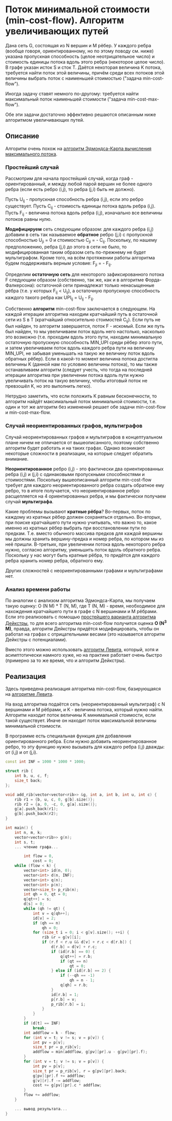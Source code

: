 # Поток минимальной стоимости (min-cost-flow). Алгоритм увеличивающих путей

Дана сеть G, состоящая из N вершин и M рёбер. У каждого ребра (вообще говоря, ориентированному, но по этому поводу см. ниже) указана пропускная способность (целое неотрицательное число) и стоимость единицы потока вдоль этого ребра (некоторое целое число). В графе указан исток S и сток T. Даётся некоторая величина K потока, требуется найти поток этой величины, причём среди всех потоков этой величины выбрать поток с наименьшей стоимостью ("задача min-cost-flow").

Иногда задачу ставят немного по-другому: требуется найти максимальный поток наименьшей стоимости ("задача min-cost-max-flow").

Обе эти задачи достаточно эффективно решаются описанным ниже алгоритмом увеличивающих путей.

## Описание

Алгоритм очень похож на [алгоритм Эдмондса-Карпа вычисления максимального потока](edmonds_karp).

### Простейший случай

Рассмотрим для начала простейший случай, когда граф - ориентированный, и между любой парой вершин не более одного ребра (если есть ребро (i,j), то ребра (j,i) быть не должно).

Пусть U<sub>ij</sub> - пропускная способность ребра (i,j), если это ребро существует. Пусть C<sub>ij</sub> - стоимость единицы потока вдоль ребра (i,j). Пусть F<sub>ij</sub> - величина потока вдоль ребра (i,j), изначально все величины потоков равны нулю.

**Модифицируем** сеть следующим образом: для каждого ребра (i,j) добавим в сеть так называемое **обратное** ребро (j,i) с пропускной способностью U<sub>ji</sub> = 0 и стоимостью C<sub>ji</sub> = - C<sub>ij</sub>. Поскольку, по нашему предположению, ребра (j,i) до этого в сети не было, то модифицированная таким образом сеть по-прежнему не будет мультиграфом. Кроме того, на всём протяжении работы алгоритма будем поддерживать верным условие: F<sub>ji</sub> = - F<sub>ij</sub>.

Определим **остаточную сеть** для некоторого зафиксированного потока F следующим образом (собственно, так же, как и в алгоритме Форда-Фалкерсона): остаточной сети принадлежат только ненасыщенные рёбра (т.е. у которых F<sub>ij</sub> < U<sub>ij</sub>), а остаточную пропускную способность каждого такого ребра как UPI<sub>ij</sub> = U<sub>ij</sub> - F<sub>ij</sub>.

Собственно **алгоритм** min-cost-flow заключается в следующем. На каждой итерации алгоритма находим кратчайший путь в остаточной сети из S в T (кратчайший относительно стоимостей C<sub>ij</sub>). Если путь не был найден, то алгоритм завершается, поток F - искомый. Если же путь был найден, то мы увеличиваем поток вдоль него настолько, насколько это возможно (т.е. проходим вдоль этого пути, находим минимальную остаточную пропускную способность MIN_UPI среди рёбер этого пути, и затем увеличиваем поток вдоль каждого ребра пути на величину MIN_UPI, не забывая уменьшать на такую же величину поток вдоль обратных рёбер). Если в какой-то момент величина потока достигла величины K (данной нам по условию величины потока), то мы также останавливаем алгоритм (следует учесть, что тогда на последней итерации алгоритма при увеличении потока вдоль пути нужно увеличивать поток на такую величину, чтобы итоговый поток не превзошёл K, но это выполнить легко).

Нетрудно заметить, что если положить K равным бесконечности, то алгоритм найдёт максимальный поток минимальной стоимости, т.е. один и тот же алгоритм без изменений решает обе задачи min-cost-flow и min-cost-max-flow.

### Случай неориентированных графов, мультиграфов

Случай неориентированных графов и мультиграфов в концептуальном плане ничем не отличается от вышеописанного, поэтому собственно алгоритм будет работать и на таких графах. Однако возникают некоторые сложности в реализации, на которые следует обратить внимание.

**Неориентированное** ребро (i,j) - это фактически два ориентированных ребра (i,j) и (j,i) с одинаковыми пропускными способностями и стоимостями. Поскольку вышеописанный алгоритм min-cost-flow требует для каждого неориентированного ребра создать обратное ему ребро, то в итоге получается, что неориентированное ребро расщепляется на 4 ориентированных ребра, и мы фактически получаем случай **мультиграфа**.

Какие проблемы вызывают **кратные рёбра**? Во-первых, поток по каждому из кратных рёбер должен сохраняться отдельно. Во-вторых, при поиске кратчайшего пути нужно учитывать, что важно то, какое именно из кратных рёбер выбрать при восстановлении пути по предкам. Т.е. вместо обычного массива предков для каждой вершины мы должны хранить вершину-предка и номер ребра, по котором мы из неё пришли. В-третьих, при увеличении потока вдоль некоторого ребра нужно, согласно алгоритму, уменьшить поток вдоль обратного ребра. Поскольку у нас могут быть кратные рёбра, то придётся для каждого ребра хранить номер ребра, обратного ему.

Других сложностей с неориентированными графами и мультиграфами нет.

### Анализ времени работы

По аналогии с анализом алгоритма Эдмондса-Карпа, мы получаем такую оценку: O (N M) * T (N, M), где T (N, M) - время, необходимое для нахождения кратчайшего пути в графе с N вершинами и M рёбрами. Если это реализовать с помощью [простейшего варианта алгоритма Дейкстры](dijkstra), то для всего алгоритма min-cost-flow получится оценка **O (N<sup>3</sup> M)**, правда, алгоритм Дейкстры придётся модифицировать, чтобы он работал на графах с отрицательными весами (это называется алгоритм Дейкстры с потенциалами).

Вместо этого можно использовать [алгоритм Левита](levit_algorithm), который, хотя и асимптотически намного хуже, но на практике работает очень быстро (примерно за то же время, что и алгоритм Дейкстры).

## Реализация

Здесь приведена реализация алгоритма min-cost-flow, базирующаяся на [алгоритме Левита](levit_algorithm).

На вход алгоритма подаётся сеть (неориентированный мультиграф) с N вершинами и M рёбрами, и K - величина потока, который нужно найти. Алгоритм находит поток величины K минимальной стоимости, если такой существует. Иначе он находит поток максимальной величины минимальной стоимости.

В программе есть специальная функция для добавления ориентированного ребра. Если нужно добавить неориентированное ребро, то эту функцию нужно вызывать для каждого ребра (i,j) дважды: от (i,j) и от (j,i).

<!--- TODO: specify code snippet id -->
``` cpp
const int INF = 1000 * 1000 * 1000;

struct rib {
    int b, u, c, f;
    size_t back;
};

void add_rib(vector<vector<rib>> &g, int a, int b, int u, int c) {
    rib r1 = {b, u, c, 0, g[b].size()};
    rib r2 = {a, 0, -c, 0, g[a].size()};
    g[a].push_back(r1);
    g[b].push_back(r2);
}

int main() {
    int n, m, k;
    vector<vector<rib>> g(n);
    int s, t;
    ... чтение графа...

        int flow = 0,
            cost = 0;
    while (flow < k) {
        vector<int> id(n, 0);
        vector<int> d(n, INF);
        vector<int> q(n);
        vector<int> p(n);
        vector<size_t> p_rib(n);
        int qh = 0, qt = 0;
        q[qt++] = s;
        d[s] = 0;
        while (qh != qt) {
            int v = q[qh++];
            id[v] = 2;
            if (qh == n)
                qh = 0;
            for (size_t i = 0; i < g[v].size(); ++i) {
                rib &r = g[v][i];
                if (r.f < r.u && d[v] + r.c < d[r.b]) {
                    d[r.b] = d[v] + r.c;
                    if (id[r.b] == 0) {
                        q[qt++] = r.b;
                        if (qt == n)
                            qt = 0;
                    } else if (id[r.b] == 2) {
                        if (--qh == -1)
                            qh = n - 1;
                        q[qh] = r.b;
                    }
                    id[r.b] = 1;
                    p[r.b] = v;
                    p_rib[r.b] = i;
                }
            }
        }
        if (d[t] == INF)
            break;
        int addflow = k - flow;
        for (int v = t; v != s; v = p[v]) {
            int pv = p[v];
            size_t pr = p_rib[v];
            addflow = min(addflow, g[pv][pr].u - g[pv][pr].f);
        }
        for (int v = t; v != s; v = p[v]) {
            int pv = p[v];
            size_t pr = p_rib[v], r = g[pv][pr].back;
            g[pv][pr].f += addflow;
            g[v][r].f -= addflow;
            cost += g[pv][pr].c * addflow;
        }
        flow += addflow;
    }

    ... вывод результата...
}
```
